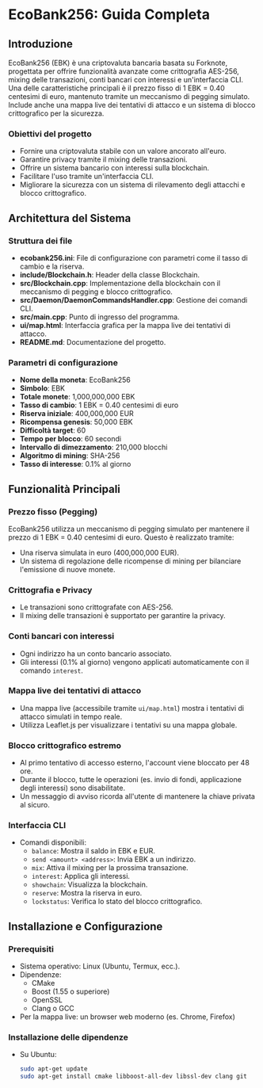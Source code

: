 # EcoBank256: Guida Completa

## Introduzione
EcoBank256 (EBK) è una criptovaluta bancaria basata su Forknote, progettata per offrire funzionalità avanzate come crittografia AES-256, mixing delle transazioni, conti bancari con interessi e un'interfaccia CLI. Una delle caratteristiche principali è il prezzo fisso di 1 EBK = 0.40 centesimi di euro, mantenuto tramite un meccanismo di pegging simulato. Include anche una mappa live dei tentativi di attacco e un sistema di blocco crittografico per la sicurezza.

### Obiettivi del progetto
- Fornire una criptovaluta stabile con un valore ancorato all'euro.
- Garantire privacy tramite il mixing delle transazioni.
- Offrire un sistema bancario con interessi sulla blockchain.
- Facilitare l'uso tramite un'interfaccia CLI.
- Migliorare la sicurezza con un sistema di rilevamento degli attacchi e blocco crittografico.

## Architettura del Sistema

### Struttura dei file
- **ecobank256.ini**: File di configurazione con parametri come il tasso di cambio e la riserva.
- **include/Blockchain.h**: Header della classe Blockchain.
- **src/Blockchain.cpp**: Implementazione della blockchain con il meccanismo di pegging e blocco crittografico.
- **src/Daemon/DaemonCommandsHandler.cpp**: Gestione dei comandi CLI.
- **src/main.cpp**: Punto di ingresso del programma.
- **ui/map.html**: Interfaccia grafica per la mappa live dei tentativi di attacco.
- **README.md**: Documentazione del progetto.

### Parametri di configurazione
- **Nome della moneta**: EcoBank256
- **Simbolo**: EBK
- **Totale monete**: 1,000,000,000 EBK
- **Tasso di cambio**: 1 EBK = 0.40 centesimi di euro
- **Riserva iniziale**: 400,000,000 EUR
- **Ricompensa genesis**: 50,000 EBK
- **Difficoltà target**: 60
- **Tempo per blocco**: 60 secondi
- **Intervallo di dimezzamento**: 210,000 blocchi
- **Algoritmo di mining**: SHA-256
- **Tasso di interesse**: 0.1% al giorno

## Funzionalità Principali

### Prezzo fisso (Pegging)
EcoBank256 utilizza un meccanismo di pegging simulato per mantenere il prezzo di 1 EBK = 0.40 centesimi di euro. Questo è realizzato tramite:
- Una riserva simulata in euro (400,000,000 EUR).
- Un sistema di regolazione delle ricompense di mining per bilanciare l'emissione di nuove monete.

### Crittografia e Privacy
- Le transazioni sono crittografate con AES-256.
- Il mixing delle transazioni è supportato per garantire la privacy.

### Conti bancari con interessi
- Ogni indirizzo ha un conto bancario associato.
- Gli interessi (0.1% al giorno) vengono applicati automaticamente con il comando `interest`.

### Mappa live dei tentativi di attacco
- Una mappa live (accessibile tramite `ui/map.html`) mostra i tentativi di attacco simulati in tempo reale.
- Utilizza Leaflet.js per visualizzare i tentativi su una mappa globale.

### Blocco crittografico estremo
- Al primo tentativo di accesso esterno, l'account viene bloccato per 48 ore.
- Durante il blocco, tutte le operazioni (es. invio di fondi, applicazione degli interessi) sono disabilitate.
- Un messaggio di avviso ricorda all'utente di mantenere la chiave privata al sicuro.

### Interfaccia CLI
- Comandi disponibili:
  - `balance`: Mostra il saldo in EBK e EUR.
  - `send <amount> <address>`: Invia EBK a un indirizzo.
  - `mix`: Attiva il mixing per la prossima transazione.
  - `interest`: Applica gli interessi.
  - `showchain`: Visualizza la blockchain.
  - `reserve`: Mostra la riserva in euro.
  - `lockstatus`: Verifica lo stato del blocco crittografico.

## Installazione e Configurazione

### Prerequisiti
- Sistema operativo: Linux (Ubuntu, Termux, ecc.).
- Dipendenze:
  - CMake
  - Boost (1.55 o superiore)
  - OpenSSL
  - Clang o GCC
- Per la mappa live: un browser web moderno (es. Chrome, Firefox)

### Installazione delle dipendenze
- Su Ubuntu:
  ```bash
  sudo apt-get update
  sudo apt-get install cmake libboost-all-dev libssl-dev clang git
